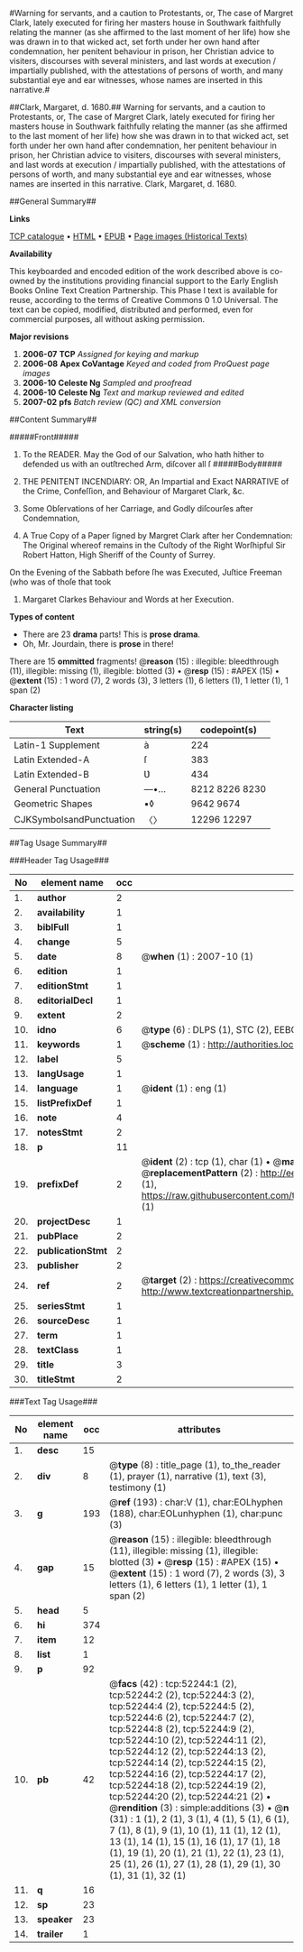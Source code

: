 #Warning for servants, and a caution to Protestants, or, The case of Margret Clark, lately executed for firing her masters house in Southwark faithfully relating the manner (as she affirmed to the last moment of her life) how she was drawn in to that wicked act, set forth under her own hand after condemnation, her penitent behaviour in prison, her Christian advice to visiters, discourses with several ministers, and last words at execution / impartially published, with the attestations of persons of worth, and many substantial eye and ear witnesses, whose names are inserted in this narrative.#

##Clark, Margaret, d. 1680.##
Warning for servants, and a caution to Protestants, or, The case of Margret Clark, lately executed for firing her masters house in Southwark faithfully relating the manner (as she affirmed to the last moment of her life) how she was drawn in to that wicked act, set forth under her own hand after condemnation, her penitent behaviour in prison, her Christian advice to visiters, discourses with several ministers, and last words at execution / impartially published, with the attestations of persons of worth, and many substantial eye and ear witnesses, whose names are inserted in this narrative.
Clark, Margaret, d. 1680.

##General Summary##

**Links**

[TCP catalogue](http://www.ota.ox.ac.uk/tcp/)  • 
[HTML](http://tei.it.ox.ac.uk/tcp/Texts-HTML/free/A33/A33285.html)  • 
[EPUB](http://tei.it.ox.ac.uk/tcp/Texts-EPUB/free/A33/A33285.epub) • 
[Page images (Historical Texts)](https://data.historicaltexts.jisc.ac.uk/view?pubId=eebo-12002081e&pageId=eebo-12002081e-52244-1)

**Availability**

This keyboarded and encoded edition of the
	       work described above is co-owned by the institutions
	       providing financial support to the Early English Books
	       Online Text Creation Partnership. This Phase I text is
	       available for reuse, according to the terms of Creative
	       Commons 0 1.0 Universal. The text can be copied,
	       modified, distributed and performed, even for
	       commercial purposes, all without asking permission.

**Major revisions**

1. __2006-07__ __TCP__ *Assigned for keying and markup*
1. __2006-08__ __Apex CoVantage__ *Keyed and coded from ProQuest page images*
1. __2006-10__ __Celeste Ng__ *Sampled and proofread*
1. __2006-10__ __Celeste Ng__ *Text and markup reviewed and edited*
1. __2007-02__ __pfs__ *Batch review (QC) and XML conversion*

##Content Summary##

#####Front#####

1. To the READER.
May the God of our Salvation, who hath hither to defended us with an outſtreched Arm, diſcover all ſ
#####Body#####

1. THE PENITENT INCENDIARY: OR, An Impartial and Exact NARRATIVE of the Crime, Confeſſion, and Behaviour of Margaret Clark, &c.

1. Some Obſervations of her Carriage, and Godly diſcourſes after Condemnation,

1. A True Copy of a Paper ſigned by Margret Clark after her Condemnation: The Original whereof remains in the Cuſtody of the Right Worſhipful Sir Robert Hatton, High Sheriff of the County of Surrey.

On the Evening of the Sabbath before ſhe was Executed, Juſtice Freeman (who was of thoſe that took 
1. Margaret Clarkes Behaviour and Words at her Execution.

**Types of content**

  * There are 23 **drama** parts! This is **prose drama**.
  * Oh, Mr. Jourdain, there is **prose** in there!

There are 15 **ommitted** fragments! 
 @__reason__ (15) : illegible: bleedthrough (11), illegible: missing (1), illegible: blotted (3)  •  @__resp__ (15) : #APEX (15)  •  @__extent__ (15) : 1 word (7), 2 words (3), 3 letters (1), 6 letters (1), 1 letter (1), 1 span (2)

**Character listing**


|Text|string(s)|codepoint(s)|
|---|---|---|
|Latin-1 Supplement|à|224|
|Latin Extended-A|ſ|383|
|Latin Extended-B|Ʋ|434|
|General Punctuation|—•…|8212 8226 8230|
|Geometric Shapes|▪◊|9642 9674|
|CJKSymbolsandPunctuation|〈〉|12296 12297|

##Tag Usage Summary##

###Header Tag Usage###

|No|element name|occ|attributes|
|---|---|---|---|
|1.|__author__|2||
|2.|__availability__|1||
|3.|__biblFull__|1||
|4.|__change__|5||
|5.|__date__|8| @__when__ (1) : 2007-10 (1)|
|6.|__edition__|1||
|7.|__editionStmt__|1||
|8.|__editorialDecl__|1||
|9.|__extent__|2||
|10.|__idno__|6| @__type__ (6) : DLPS (1), STC (2), EEBO-CITATION (1), OCLC (1), VID (1)|
|11.|__keywords__|1| @__scheme__ (1) : http://authorities.loc.gov/ (1)|
|12.|__label__|5||
|13.|__langUsage__|1||
|14.|__language__|1| @__ident__ (1) : eng (1)|
|15.|__listPrefixDef__|1||
|16.|__note__|4||
|17.|__notesStmt__|2||
|18.|__p__|11||
|19.|__prefixDef__|2| @__ident__ (2) : tcp (1), char (1)  •  @__matchPattern__ (2) : ([0-9\-]+):([0-9IVX]+) (1), (.+) (1)  •  @__replacementPattern__ (2) : http://eebo.chadwyck.com/downloadtiff?vid=$1&page=$2 (1), https://raw.githubusercontent.com/textcreationpartnership/Texts/master/tcpchars.xml#$1 (1)|
|20.|__projectDesc__|1||
|21.|__pubPlace__|2||
|22.|__publicationStmt__|2||
|23.|__publisher__|2||
|24.|__ref__|2| @__target__ (2) : https://creativecommons.org/publicdomain/zero/1.0/ (1), http://www.textcreationpartnership.org/docs/. (1)|
|25.|__seriesStmt__|1||
|26.|__sourceDesc__|1||
|27.|__term__|1||
|28.|__textClass__|1||
|29.|__title__|3||
|30.|__titleStmt__|2||


###Text Tag Usage###

|No|element name|occ|attributes|
|---|---|---|---|
|1.|__desc__|15||
|2.|__div__|8| @__type__ (8) : title_page (1), to_the_reader (1), prayer (1), narrative (1), text (3), testimony (1)|
|3.|__g__|193| @__ref__ (193) : char:V (1), char:EOLhyphen (188), char:EOLunhyphen (1), char:punc (3)|
|4.|__gap__|15| @__reason__ (15) : illegible: bleedthrough (11), illegible: missing (1), illegible: blotted (3)  •  @__resp__ (15) : #APEX (15)  •  @__extent__ (15) : 1 word (7), 2 words (3), 3 letters (1), 6 letters (1), 1 letter (1), 1 span (2)|
|5.|__head__|5||
|6.|__hi__|374||
|7.|__item__|12||
|8.|__list__|1||
|9.|__p__|92||
|10.|__pb__|42| @__facs__ (42) : tcp:52244:1 (2), tcp:52244:2 (2), tcp:52244:3 (2), tcp:52244:4 (2), tcp:52244:5 (2), tcp:52244:6 (2), tcp:52244:7 (2), tcp:52244:8 (2), tcp:52244:9 (2), tcp:52244:10 (2), tcp:52244:11 (2), tcp:52244:12 (2), tcp:52244:13 (2), tcp:52244:14 (2), tcp:52244:15 (2), tcp:52244:16 (2), tcp:52244:17 (2), tcp:52244:18 (2), tcp:52244:19 (2), tcp:52244:20 (2), tcp:52244:21 (2)  •  @__rendition__ (3) : simple:additions (3)  •  @__n__ (31) : 1 (1), 2 (1), 3 (1), 4 (1), 5 (1), 6 (1), 7 (1), 8 (1), 9 (1), 10 (1), 11 (1), 12 (1), 13 (1), 14 (1), 15 (1), 16 (1), 17 (1), 18 (1), 19 (1), 20 (1), 21 (1), 22 (1), 23 (1), 25 (1), 26 (1), 27 (1), 28 (1), 29 (1), 30 (1), 31 (1), 32 (1)|
|11.|__q__|16||
|12.|__sp__|23||
|13.|__speaker__|23||
|14.|__trailer__|1||
